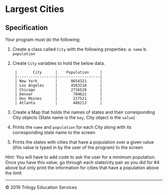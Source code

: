 ﻿# Largest Cities

## Specification

Your program must do the following:

1. Create a class called `City` with the following properties:
    a. `name`
    b. `population`
2. Create `City` variables to hold the below data.

        |       City      |    Population     |
        |-----------------|-------------------|
        | New York        |      8654321      |
        | Los Angeles     |      4563218      |
        | Chicago         |      2716520      |
        | Denver          |       704621      |
        | Des Moines      |       217521      |
        | Atlanta         |       486213      |

3. Create a Map that holds the names of states and their corresponding City objects (State name is the `key`, City object is the `value`)
4. Prints the `name` and `population` for each City along with its corresponding state name to the screen
5. Prints the states with cities that have a population over a given value (this value is typed in by the user of the program)
 to the screen 

_Hint_: You will have to add code to ask the user for a minimum population. Once you have this value, go through each state/city pair
 as you did for #4 above but only print the information for cities that have a population above the limit



---
© 2019 Trilogy Education Services